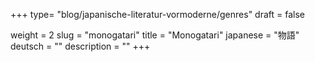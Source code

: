 +++
type= "blog/japanische-literatur-vormoderne/genres"
draft = false

weight = 2
slug = "monogatari"
title = "Monogatari"
japanese = "物語"
deutsch = ""
description = ""
+++

